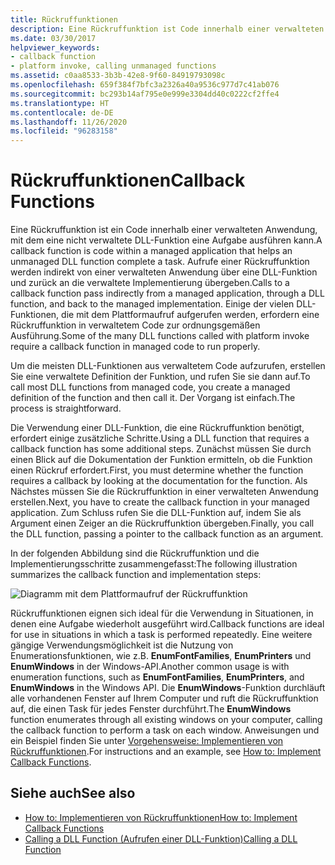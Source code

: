 ```yaml
---
title: Rückruffunktionen
description: Eine Rückruffunktion ist Code innerhalb einer verwalteten Anwendung, mit dem eine nicht verwaltete DLL-Funktion eine Aufgabe ausführen kann.
ms.date: 03/30/2017
helpviewer_keywords:
- callback function
- platform invoke, calling unmanaged functions
ms.assetid: c0aa8533-3b3b-42e8-9f60-84919793098c
ms.openlocfilehash: 659f384f7bfc3a2326a40a9536c977d7c41ab076
ms.sourcegitcommit: bc293b14af795e0e999e3304dd40c0222cf2ffe4
ms.translationtype: HT
ms.contentlocale: de-DE
ms.lasthandoff: 11/26/2020
ms.locfileid: "96283158"
---
```

# <a name="callback-functions"></a><span data-ttu-id="3fb51-103">Rückruffunktionen</span><span class="sxs-lookup"><span data-stu-id="3fb51-103">Callback Functions</span></span>

<span data-ttu-id="3fb51-104">Eine Rückruffunktion ist ein Code innerhalb einer verwalteten Anwendung, mit dem eine nicht verwaltete DLL-Funktion eine Aufgabe ausführen kann.</span><span class="sxs-lookup"><span data-stu-id="3fb51-104">A callback function is code within a managed application that helps an unmanaged DLL function complete a task.</span></span> <span data-ttu-id="3fb51-105">Aufrufe einer Rückruffunktion werden indirekt von einer verwalteten Anwendung über eine DLL-Funktion und zurück an die verwaltete Implementierung übergeben.</span><span class="sxs-lookup"><span data-stu-id="3fb51-105">Calls to a callback function pass indirectly from a managed application, through a DLL function, and back to the managed implementation.</span></span> <span data-ttu-id="3fb51-106">Einige der vielen DLL-Funktionen, die mit dem Plattformaufruf aufgerufen werden, erfordern eine Rückruffunktion in verwaltetem Code zur ordnungsgemäßen Ausführung.</span><span class="sxs-lookup"><span data-stu-id="3fb51-106">Some of the many DLL functions called with platform invoke require a callback function in managed code to run properly.</span></span>  
  
 <span data-ttu-id="3fb51-107">Um die meisten DLL-Funktionen aus verwaltetem Code aufzurufen, erstellen Sie eine verwaltete Definition der Funktion, und rufen Sie sie dann auf.</span><span class="sxs-lookup"><span data-stu-id="3fb51-107">To call most DLL functions from managed code, you create a managed definition of the function and then call it.</span></span> <span data-ttu-id="3fb51-108">Der Vorgang ist einfach.</span><span class="sxs-lookup"><span data-stu-id="3fb51-108">The process is straightforward.</span></span>  
  
 <span data-ttu-id="3fb51-109">Die Verwendung einer DLL-Funktion, die eine Rückruffunktion benötigt, erfordert einige zusätzliche Schritte.</span><span class="sxs-lookup"><span data-stu-id="3fb51-109">Using a DLL function that requires a callback function has some additional steps.</span></span> <span data-ttu-id="3fb51-110">Zunächst müssen Sie durch einen Blick auf die Dokumentation der Funktion ermitteln, ob die Funktion einen Rückruf erfordert.</span><span class="sxs-lookup"><span data-stu-id="3fb51-110">First, you must determine whether the function requires a callback by looking at the documentation for the function.</span></span> <span data-ttu-id="3fb51-111">Als Nächstes müssen Sie die Rückruffunktion in einer verwalteten Anwendung erstellen.</span><span class="sxs-lookup"><span data-stu-id="3fb51-111">Next, you have to create the callback function in your managed application.</span></span> <span data-ttu-id="3fb51-112">Zum Schluss rufen Sie die DLL-Funktion auf, indem Sie als Argument einen Zeiger an die Rückruffunktion übergeben.</span><span class="sxs-lookup"><span data-stu-id="3fb51-112">Finally, you call the DLL function, passing a pointer to the callback function as an argument.</span></span>

 <span data-ttu-id="3fb51-113">In der folgenden Abbildung sind die Rückruffunktion und die Implementierungsschritte zusammengefasst:</span><span class="sxs-lookup"><span data-stu-id="3fb51-113">The following illustration summarizes the callback function and implementation steps:</span></span>  
  
 ![Diagramm mit dem Plattformaufruf der Rückruffunktion](./media/callback-functions/platform-invoke-callback-process.gif)  
  
 <span data-ttu-id="3fb51-115">Rückruffunktionen eignen sich ideal für die Verwendung in Situationen, in denen eine Aufgabe wiederholt ausgeführt wird.</span><span class="sxs-lookup"><span data-stu-id="3fb51-115">Callback functions are ideal for use in situations in which a task is performed repeatedly.</span></span> <span data-ttu-id="3fb51-116">Eine weitere gängige Verwendungsmöglichkeit ist die Nutzung von Enumerationsfunktionen, wie z.B. **EnumFontFamilies**, **EnumPrinters** und **EnumWindows** in der Windows-API.</span><span class="sxs-lookup"><span data-stu-id="3fb51-116">Another common usage is with enumeration functions, such as **EnumFontFamilies**, **EnumPrinters**, and **EnumWindows** in the Windows API.</span></span> <span data-ttu-id="3fb51-117">Die **EnumWindows**-Funktion durchläuft alle vorhandenen Fenster auf Ihrem Computer und ruft die Rückruffunktion auf, die einen Task für jedes Fenster durchführt.</span><span class="sxs-lookup"><span data-stu-id="3fb51-117">The **EnumWindows** function enumerates through all existing windows on your computer, calling the callback function to perform a task on each window.</span></span> <span data-ttu-id="3fb51-118">Anweisungen und ein Beispiel finden Sie unter [Vorgehensweise: Implementieren von Rückruffunktionen](how-to-implement-callback-functions.md).</span><span class="sxs-lookup"><span data-stu-id="3fb51-118">For instructions and an example, see [How to: Implement Callback Functions](how-to-implement-callback-functions.md).</span></span>  
  
## <a name="see-also"></a><span data-ttu-id="3fb51-119">Siehe auch</span><span class="sxs-lookup"><span data-stu-id="3fb51-119">See also</span></span>

- [<span data-ttu-id="3fb51-120">How to: Implementieren von Rückruffunktionen</span><span class="sxs-lookup"><span data-stu-id="3fb51-120">How to: Implement Callback Functions</span></span>](how-to-implement-callback-functions.md)
- [<span data-ttu-id="3fb51-121">Calling a DLL Function (Aufrufen einer DLL-Funktion)</span><span class="sxs-lookup"><span data-stu-id="3fb51-121">Calling a DLL Function</span></span>](calling-a-dll-function.md)
